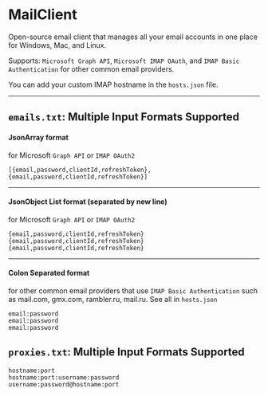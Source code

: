 # MailClient
Open-source email client that manages all your email accounts in one place for Windows, Mac, and Linux. 

Supports: `Microsoft Graph API`, `Microsoft IMAP OAuth`, and `IMAP Basic Authentication` for other common email providers.

You can add your custom IMAP hostname in the `hosts.json` file.

---

## `emails.txt`: Multiple Input Formats Supported
#### JsonArray format
for Microsoft `Graph API` or `IMAP OAuth2`
```
[{email,password,clientId,refreshToken}, {email,password,clientId,refreshToken}]
```
---
#### JsonObject List format (separated by new line)
for Microsoft `Graph API` or `IMAP OAuth2`
```
{email,password,clientId,refreshToken}
{email,password,clientId,refreshToken}
{email,password,clientId,refreshToken}
```
---
#### Colon Separated format
for other common email providers that use `IMAP Basic Authentication`
such as mail.com, gmx.com, rambler.ru, mail.ru. See all in `hosts.json`
```
email:password
email:password
email:password
```

## `proxies.txt`: Multiple Input Formats Supported
```
hostname:port
hostname:port:username:password
username:password@hostname:port
```
